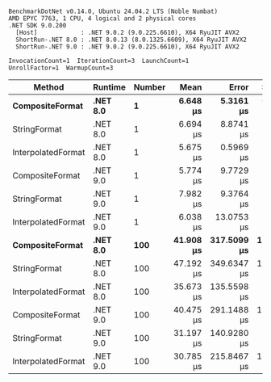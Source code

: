 ```

BenchmarkDotNet v0.14.0, Ubuntu 24.04.2 LTS (Noble Numbat)
AMD EPYC 7763, 1 CPU, 4 logical and 2 physical cores
.NET SDK 9.0.200
  [Host]            : .NET 9.0.2 (9.0.225.6610), X64 RyuJIT AVX2
  ShortRun-.NET 8.0 : .NET 8.0.13 (8.0.1325.6609), X64 RyuJIT AVX2
  ShortRun-.NET 9.0 : .NET 9.0.2 (9.0.225.6610), X64 RyuJIT AVX2

InvocationCount=1  IterationCount=3  LaunchCount=1  
UnrollFactor=1  WarmupCount=3  

```
| Method             | Runtime  | Number | Mean      | Error       | StdDev     | Median    | Min       | Max       | Allocated |
|------------------- |--------- |------- |----------:|------------:|-----------:|----------:|----------:|----------:|----------:|
| **CompositeFormat**    | **.NET 8.0** | **1**      |  **6.648 μs** |   **5.3161 μs** |  **0.2914 μs** |  **6.622 μs** |  **6.371 μs** |  **6.952 μs** |     **872 B** |
| StringFormat       | .NET 8.0 | 1      |  6.694 μs |   8.8741 μs |  0.4864 μs |  6.717 μs |  6.196 μs |  7.168 μs |     896 B |
| InterpolatedFormat | .NET 8.0 | 1      |  5.675 μs |   0.5969 μs |  0.0327 μs |  5.661 μs |  5.651 μs |  5.712 μs |     872 B |
| CompositeFormat    | .NET 9.0 | 1      |  5.774 μs |   9.7729 μs |  0.5357 μs |  6.021 μs |  5.160 μs |  6.141 μs |     872 B |
| StringFormat       | .NET 9.0 | 1      |  7.982 μs |   9.3764 μs |  0.5140 μs |  8.086 μs |  7.424 μs |  8.436 μs |     896 B |
| InterpolatedFormat | .NET 9.0 | 1      |  6.038 μs |  13.0753 μs |  0.7167 μs |  6.001 μs |  5.340 μs |  6.772 μs |     584 B |
| **CompositeFormat**    | **.NET 8.0** | **100**    | **41.908 μs** | **317.5099 μs** | **17.4038 μs** | **32.361 μs** | **31.369 μs** | **61.996 μs** |   **14336 B** |
| StringFormat       | .NET 8.0 | 100    | 47.192 μs | 349.6347 μs | 19.1647 μs | 36.288 μs | 35.968 μs | 69.320 μs |   16736 B |
| InterpolatedFormat | .NET 8.0 | 100    | 35.673 μs | 135.5598 μs |  7.4305 μs | 31.448 μs | 31.319 μs | 44.253 μs |   14336 B |
| CompositeFormat    | .NET 9.0 | 100    | 40.475 μs | 291.1488 μs | 15.9588 μs | 36.779 μs | 26.689 μs | 57.958 μs |   14336 B |
| StringFormat       | .NET 9.0 | 100    | 31.197 μs | 140.9280 μs |  7.7247 μs | 27.026 μs | 26.455 μs | 40.111 μs |   16736 B |
| InterpolatedFormat | .NET 9.0 | 100    | 30.785 μs | 215.8467 μs | 11.8313 μs | 24.186 μs | 23.725 μs | 44.444 μs |   14336 B |
